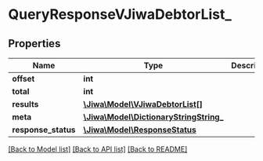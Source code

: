 # QueryResponseVJiwaDebtorList_

## Properties
Name | Type | Description | Notes
------------ | ------------- | ------------- | -------------
**offset** | **int** |  | [optional] 
**total** | **int** |  | [optional] 
**results** | [**\Jiwa\Model\VJiwaDebtorList[]**](VJiwaDebtorList.md) |  | [optional] 
**meta** | [**\Jiwa\Model\DictionaryStringString_**](DictionaryStringString_.md) |  | [optional] 
**response_status** | [**\Jiwa\Model\ResponseStatus**](ResponseStatus.md) |  | [optional] 

[[Back to Model list]](../README.md#documentation-for-models) [[Back to API list]](../README.md#documentation-for-api-endpoints) [[Back to README]](../README.md)


